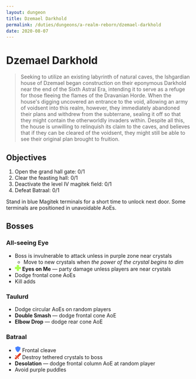 ```yaml
---
layout: dungeon
title: Dzemael Darkhold
permalink: /duties/dungeons/a-realm-reborn/dzemael-darkhold
date: 2020-08-07
---
```


# Dzemael Darkhold

> Seeking to utilize an existing labyrinth of natural caves, the Ishgardian house of Dzemael began construction on their eponymous Darkhold near the end of the Sixth Astral Era, intending it to serve as a refuge for those fleeing the flames of the Dravanian Horde. When the house's digging uncovered an entrance to the void, allowing an army of voidsent into this realm, however, they immediately abandoned their plans and withdrew from the subterrane, sealing it off so that they might contain the otherworldly invaders within. Despite all this, the house is unwilling to relinquish its claim to the caves, and believes that if they can be cleared of the voidsent, they might still be able to see their original plan brought to fruition.

## Objectives

1. Open the grand hall gate: 0/1
2. Clear the feasting hall: 0/1
3. Deactivate the level IV magitek field: 0/1
4. Defeat Batraal: 0/1

Stand in blue Magitek terminals for a short time to unlock next door. Some terminals are positioned in unavoidable AoEs.

## Bosses

### All-seeing Eye

- Boss is invulnerable to attack unless in purple zone near crystals
  - Move to new crystals when *the power of the crystal begins to dim*
- ![](/assets/icons/role-healer.png) **Eyes on Me** — party damage unless players are near crystals
- Dodge frontal cone AoEs
- Kill adds

### Taulurd

- Dodge circular AoEs on random players
- **Double Smash** — dodge frontal cone AoE
- **Elbow Drop** — dodge rear cone AoE

### Batraal

- ![](/assets/icons/role-tank.png) Frontal cleave
- ![](/assets/icons/role-dps.png) Destroy tethered crystals to boss
- **Desolation** — dodge frontal column AoE at random player
- Avoid purple puddles

